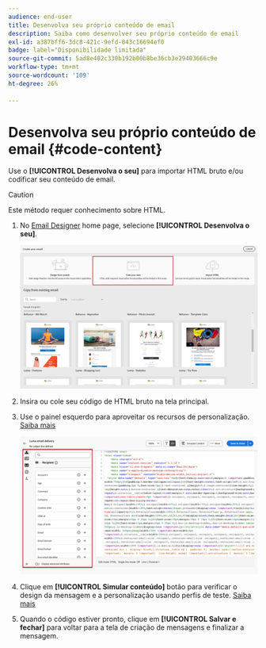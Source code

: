 ```yaml
---
audience: end-user
title: Desenvolva seu próprio conteúdo de email
description: Saiba como desenvolver seu próprio conteúdo de email
exl-id: a387bff6-3dc8-421c-9efd-043c16694ef0
badge: label="Disponibilidade limitada"
source-git-commit: 5ad8e402c330b192b00b8be36cb3e29403666c9e
workflow-type: tm+mt
source-wordcount: '109'
ht-degree: 26%

---
```


# Desenvolva seu próprio conteúdo de email {#code-content}

Use o **[!UICONTROL Desenvolva o seu]** para importar HTML bruto e/ou codificar seu conteúdo de email.

>[!CAUTION]
>
>Este método requer conhecimento sobre HTML.

1. No [Email Designer](get-started-email-designer.md) home page, selecione **[!UICONTROL Desenvolva o seu]**.

   ![](assets/code-your-own.png)

1. Insira ou cole seu código de HTML bruto na tela principal.

1. Use o painel esquerdo para aproveitar os recursos de personalização. [Saiba mais](../personalization/gs-personalization.md)

   ![](assets/code-editor-personalization.png)

1. Clique em **[!UICONTROL Simular conteúdo]** botão para verificar o design da mensagem e a personalização usando perfis de teste. [Saiba mais](../preview-test/preview-test.md)

1. Quando o código estiver pronto, clique em **[!UICONTROL Salvar e fechar]** para voltar para a tela de criação de mensagens e finalizar a mensagem.
